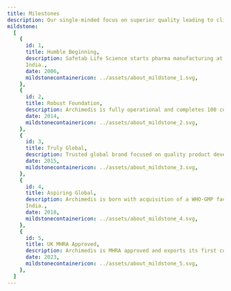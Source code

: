 ```yaml
---
title: Milestones
description: Our single-minded focus on superior quality leading to client success.
mildstone:
  [
    {
      id: 1,
      title: Humble Beginning,
      description: Safetab Life Science starts pharma manufacturing at Pondicherry,
      India.,
      date: 2006,
      mildstonecontainericon: ../assets/about_mildstone_1.svg,
    },
    {
      id: 2,
      title: Robust Foundation,
      description: Archimedis is fully operational and completes 100 commercial batches.,
      date: 2014,
      mildstonecontainericon: ../assets/about_mildstone_2.svg,
    },
    {
      id: 3,
      title: Truly Global,
      description: Trusted global brand focused on quality product development & supply.,
      date: 2015,
      mildstonecontainericon: ../assets/about_mildstone_3.svg,
    },
    {
      id: 4,
      title: Aspiring Global,
      description: Archimedis is born with acquisition of a WHO-GMP facility at Chennai,
      India.,
      date: 2018,
      mildstonecontainericon: ../assets/about_mildstone_4.svg,
    },
    {
      id: 5,
      title: UK MHRA Approved,
      description: Archimedis is MHRA approved and exports its first consignment to the UK.,
      date: 2023,
      mildstonecontainericon: ../assets/about_mildstone_5.svg,
    },
  ]
---
```

